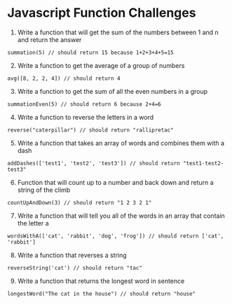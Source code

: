 # Javascript Function Challenges

1.  Write a function that will get the sum of the numbers between 1 and n and return the answer 
```
summation(5) // should return 15 because 1+2+3+4+5=15
```

2.  Write a function to get the average of a group of numbers 
```
avg([8, 2, 2, 4]) // should return 4
```

3.  Write a function to get the sum of all the even numbers in a group 
```
summationEven(5) // should return 6 because 2+4=6
```

4.  Write a function to reverse the letters in a word 
```
reverse("caterpillar") // should return "rallipretac"
```

5.  Write a function that takes an array of words and combines them with a dash 
```
addDashes(['test1', 'test2', 'test3']) // should return "test1-test2-test3"
```

6.  Function that will count up to a number and back down and return a string of the climb 
```
countUpAndDown(3) // should return "1 2 3 2 1"
```

7.  Write a function that will tell you all of the words in an array that contain the letter a 
```
wordsWithA(['cat', 'rabbit', 'dog', 'frog']) // should return ['cat', 'rabbit']
```

8.  Write a function that reverses a string 
```
reverseString('cat') // should return "tac"
```

9.  Write a function that returns the longest word in sentence 
```
longestWord("The cat in the house") // should return "house"
```